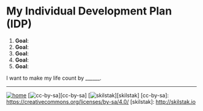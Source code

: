 # My Individual Development Plan (IDP)

1. **Goal**: 
2. **Goal**: 
3. **Goal**: 
4. **Goal**: 
5. **Goal**: 

I want to make my life count by ______.

---
[![home](/assets/home-bw.png)](/README.md)
[![cc-by-sa](/assets/cc-by-sa.png)][cc-by-sa]
[![skilstak](/assets/skilstak-logo-bw.png)][skilstak]
[cc-by-sa]: https://creativecommons.org/licenses/by-sa/4.0/
[skilstak]: http://skilstak.io

